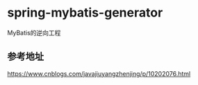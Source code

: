 # spring-mybatis-generator
MyBatis的逆向工程

## 参考地址
https://www.cnblogs.com/javajiuyangzhenjing/p/10202076.html
